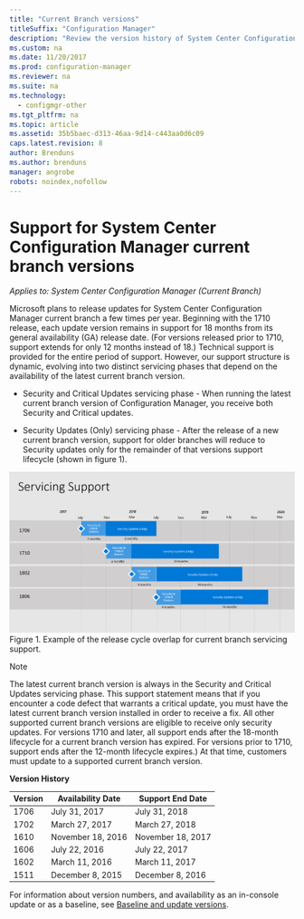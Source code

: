 ```yaml
---
title: "Current Branch versions"
titleSuffix: "Configuration Manager"
description: "Review the version history of System Center Configuration Manager, and learn about the phases of service offered."
ms.custom: na
ms.date: 11/20/2017
ms.prod: configuration-manager
ms.reviewer: na
ms.suite: na
ms.technology:
  - configmgr-other
ms.tgt_pltfrm: na
ms.topic: article
ms.assetid: 35b5baec-d313-46aa-9d14-c443aa0d6c09
caps.latest.revision: 8
author: Brenduns
ms.author: brenduns
manager: angrobe
robots: noindex,nofollow
---
```

# Support for System Center Configuration Manager current branch versions

*Applies to: System Center Configuration Manager (Current Branch)*

Microsoft plans to release updates for System Center Configuration Manager current branch a few times per year. Beginning with the 1710 release, each update version remains in support for 18 months from its general availability (GA) release date. (For versions released prior to 1710, support extends for only 12 months instead of 18.) Technical support is provided for the entire period of support. However, our support structure is dynamic, evolving into two distinct servicing phases that depend on the availability of the latest current branch version.  

-   Security and Critical Updates servicing phase - When running the latest current branch version of Configuration Manager, you receive both Security and Critical updates.  

-   Security Updates (Only) servicing phase - After the release of a new current branch version, support for older branches will reduce to Security updates only for the remainder of that versions support lifecycle (shown in figure 1).  

 ![CM&#95;Servicing&#95;support&#95;timeline](media/CM_Servicing_support_timeline1.png "CM_Servicing_support_timeline")  
Figure 1. Example of the release cycle overlap for current branch servicing support.

> [!NOTE]  
>  The latest current branch version is always in the Security and Critical Updates servicing phase. This support statement means that if you encounter a code defect that warrants a critical update, you must have the latest current branch version installed in order to receive a fix. All other supported current branch versions are eligible to receive only security updates. For versions 1710 and later, all support ends after the 18-month lifecycle for a current branch version has expired. For versions prior to 1710, support ends after the 12-month lifecycle expires.) At that time, customers must update to a supported current branch version.  

 **Version History**  

|Version|Availability Date|Support End Date|  
|-------------|-----------------------|----------------------|  
|1706|July 31, 2017|July 31, 2018|
|1702|March 27, 2017|March 27, 2018|
|1610|November 18, 2016|November 18, 2017|
|1606|July 22, 2016| July 22, 2017|
|1602|March 11, 2016|March 11, 2017|
|1511|December 8, 2015|December 8, 2016|  




For information about version numbers, and availability as an in-console update or as a baseline, see [Baseline and update versions](/sccm/core/servers/manage/updates#a-namebkmkbaselinesa-baseline-and-update-versions).
